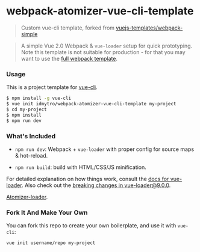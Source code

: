 # webpack-atomizer-vue-cli-template

> Custom vue-cli template, forked from [vuejs-templates/webpack-simple](https://github.com/vuejs-templates/webpack-simple)

> A simple Vue 2.0 Webpack & `vue-loader` setup for quick prototyping. Note this template is not suitable for production - for that you may want to use the [full webpack template](https://github.com/vuejs-templates/webpack).

### Usage

This is a project template for [vue-cli](https://github.com/vuejs/vue-cli).

``` bash
$ npm install -g vue-cli
$ vue init idmytro/webpack-atomizer-vue-cli-template my-project
$ cd my-project
$ npm install
$ npm run dev
```

### What's Included

- `npm run dev`: Webpack + `vue-loader` with proper config for source maps & hot-reload.

- `npm run build`: build with HTML/CSS/JS minification.

For detailed explanation on how things work, consult the [docs for vue-loader](http://vuejs.github.io/vue-loader). Also check out the [breaking changes in vue-loader@9.0.0](https://github.com/vuejs/vue-loader/releases/tag/v9.0.0).

[Atomizer-loader](https://github.com/acss-io/webpack-atomizer-loader).

### Fork It And Make Your Own

You can fork this repo to create your own boilerplate, and use it with `vue-cli`:

``` bash
vue init username/repo my-project
```
